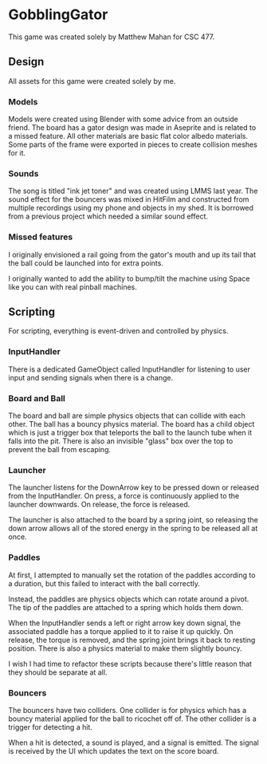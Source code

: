 # GobblingGator

This game was created solely by Matthew Mahan for CSC 477.

## Design

All assets for this game were created solely by me. 

### Models

Models were created using Blender with some advice from an outside friend. The board has a gator design was made in Aseprite and is related to a missed feature. All other materials are basic flat color albedo materials. Some parts of the frame were exported in pieces to create collision meshes for it. 

### Sounds 

The song is titled "ink jet toner" and was created using LMMS last year. The sound effect for the bouncers was mixed in HitFilm and constructed from multiple recordings using my phone and objects in my shed. It is borrowed from a previous project which needed a similar sound effect. 

### Missed features 

I originally envisioned a rail going from the gator's mouth and up its tail that the ball could be launched into for extra points.

I originally wanted to add the ability to bump/tilt the machine using Space like you can with real pinball machines. 

## Scripting

For scripting, everything is event-driven and controlled by physics. 

### InputHandler

There is a dedicated GameObject called InputHandler for listening to user input and sending signals when there is a change. 

### Board and Ball

The board and ball are simple physics objects that can collide with each other. The ball has a bouncy physics material. The board has a child object which is just a trigger box that teleports the ball to the launch tube when it falls into the pit. There is also an invisible "glass" box over the top to prevent the ball from escaping. 

### Launcher

The launcher listens for the DownArrow key to be pressed down or released from the InputHandler. On press, a force is continuously applied to the launcher downwards. On release, the force is released. 

The launcher is also attached to the board by a spring joint, so releasing the down arrow allows all of the stored energy in the spring to be released all at once. 

### Paddles

At first, I attempted to manually set the rotation of the paddles according to a duration, but this failed to interact with the ball correctly.

Instead, the paddles are physics objects which can rotate around a pivot. The tip of the paddles are attached to a spring which holds them down. 

When the InputHandler sends a left or right arrow key down signal, the associated paddle has a torque applied to it to raise it up quickly. On release, the torque is removed, and the spring joint brings it back to resting position. There is also a physics material to make them slightly bouncy. 

I wish I had time to refactor these scripts because there's little reason that they should be separate at all. 

### Bouncers 

The bouncers have two colliders. One collider is for physics which has a bouncy material applied for the ball to ricochet off of. The other collider is a trigger for detecting a hit. 

When a hit is detected, a sound is played, and a signal is emitted. The signal is received by the UI which updates the text on the score board. 
